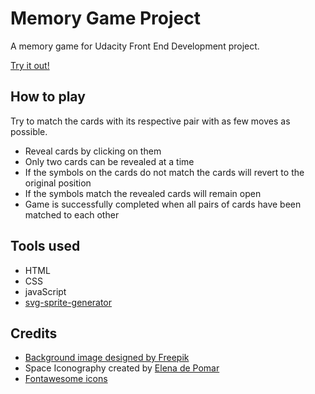 # Memory Game Project

A memory game for Udacity Front End Development project.

[Try it out!](https://crisner.github.io/memory-game/)

## How to play
Try to match the cards with its respective pair with as few moves as possible.
- Reveal cards by clicking on them
- Only two cards can be revealed at a time
- If the symbols on the cards do not match the cards will revert to the original position
- If the symbols match the revealed cards will remain open
- Game is successfully completed when all pairs of cards have been matched to each other

## Tools used
- HTML
- CSS
- javaScript
- [svg-sprite-generator](https://github.com/frexy/svg-sprite-generator)

## Credits
- [Background image designed by Freepik](https://www.freepik.com/free-vector/cartoon-background-with-stars_1076870.htm)
- Space Iconography created by [Elena de Pomar](http://elenadepomar.com/)
- [Fontawesome icons](https://fontawesome.com/v4.7.0/icons/)